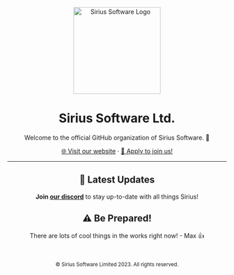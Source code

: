 <div align="center">
  <img src="https://cdn.sirius.menu/KeySystem/assets/sg_Logo_full.png" alt="Sirius Software Logo" width="200"/>

  <h1>Sirius Software Ltd.</h1>

  <p>Welcome to the official GitHub organization of Sirius Software. 🌌</p>

  <a href="https://sirius.menu">🌐 Visit our website</a> · 
  <a href="https://apply.sirius.menu/">🚀 Apply to join us!</a>

  <hr>
  
  ## 🌠 Latest Updates
  **Join [our discord](https://discord.gg/sirius)** to stay up-to-date with all things Sirius!

  ## ⚠️ Be Prepared!
  There are lots of cool things in the works right now! - Max 👍

  <br>

  <sub>© Sirius Software Limited 2023. All rights reserved.</sub>
</div>
